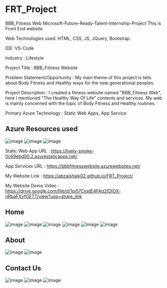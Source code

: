# FRT_Project
BBB_Fitness Web
Microsoft-Future-Ready-Talent-Internship-Project This is Front End website

Web Technologies used: HTML, CSS, JS, JQuery, Bootstrap.

IDE: VS-Code

Industry : Lifestyle

Project Title : BBB_Fitness Website

Problem Statement/Opportunity : My main theme of this project is tells about Body Fitness and Healthy ways for the new generational peoples.

Project Description : I created a fitness website named "BBB_Fitness Web", here I mentioned "The Healthy Way Of Life" contents and services. My web is mainly concerned with the topic of Body Fitness and Healthy routines.

Primary Azure Technology : Static Web Apps, App Service

## Azure Resources used
![image](https://user-images.githubusercontent.com/117445087/214288750-2aa3b87c-b7e6-42fe-b8ea-394c5989701a.png)
![image](https://user-images.githubusercontent.com/117445087/214288853-381fac83-18ba-4484-903a-08629ec4a54c.png)
![image](https://user-images.githubusercontent.com/117445087/214288756-5e04ba0c-4443-49ac-ab46-9f4c5288e0ac.png)

Static Web App URL : https://lively-smoke-0c69ebd00.2.azurestaticapps.net/

App Services URL : https://bbbfitnesswebsite.azurewebsites.net/

My Website Link : https://abzalshaik02.github.io/FRT_Project/

My Website Demo Video : https://drive.google.com/file/d/1pi57CiqdE4FAq2fDlOX-nRbaFXyfGETT/view?usp=share_link
 
## Home
![image](https://user-images.githubusercontent.com/117445087/202195582-6b07a1ca-9a13-4a15-8ca8-2b71be92562f.png)
![image](https://user-images.githubusercontent.com/117445087/202195715-78f23d24-17e7-4f15-8420-2c15a676ddd0.png)
![image](https://user-images.githubusercontent.com/117445087/202195807-3f9df559-fcc0-4b69-bd88-5b4f549b531d.png)
![image](https://user-images.githubusercontent.com/117445087/202195913-d3bc4c26-bff8-464d-9b6f-9c73b3dc5079.png)
![image](https://user-images.githubusercontent.com/117445087/202196104-75a3683b-ce6e-49c8-96f7-abe183ad50be.png)
![image](https://user-images.githubusercontent.com/117445087/202196118-b07397ce-a39e-4dd1-aa3c-c86a1596639a.png)

## About
![image](https://user-images.githubusercontent.com/117445087/202196228-9a394236-2e2d-4e2e-9775-df2b347d9acf.png)
![image](https://user-images.githubusercontent.com/117445087/202196296-1e87d8c6-b053-4aa8-9bb3-54b1141f8807.png)

## Contact Us
![image](https://user-images.githubusercontent.com/117445087/202196417-09674e00-8d21-4f88-b8ef-a51a35382195.png)
![image](https://user-images.githubusercontent.com/117445087/202196486-9916244b-ac34-4b05-b9e4-906bd5de7149.png)
![image](https://user-images.githubusercontent.com/117445087/202196560-e0a7ea58-1b8f-48eb-8065-d1d29767fd9c.png)


